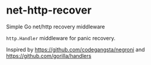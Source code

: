 net-http-recover
================

Simple Go net/http recovery middleware

`http.Handler` middleware for panic recovery.


Inspired by https://github.com/codegangsta/negroni and https://github.com/gorilla/handlers
